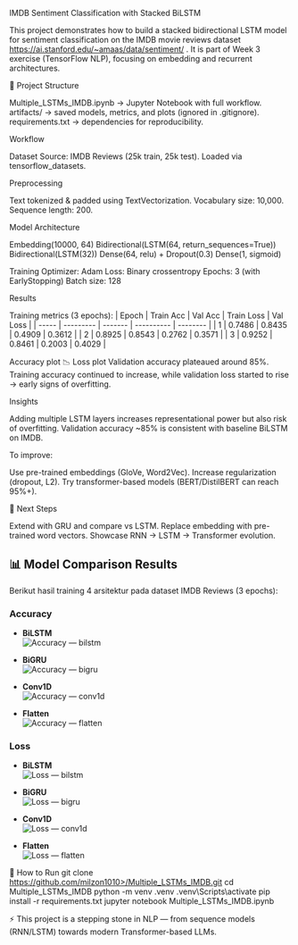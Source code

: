 IMDB Sentiment Classification with Stacked BiLSTM

This project demonstrates how to build a stacked bidirectional LSTM model for sentiment classification on the IMDB movie reviews dataset
https://ai.stanford.edu/~amaas/data/sentiment/
. It is part of Week 3 exercise (TensorFlow NLP), focusing on embedding and recurrent architectures.

📂 Project Structure

Multiple_LSTMs_IMDB.ipynb → Jupyter Notebook with full workflow.
artifacts/ → saved models, metrics, and plots (ignored in .gitignore).
requirements.txt → dependencies for reproducibility.

Workflow

Dataset
Source: IMDB Reviews (25k train, 25k test).
Loaded via tensorflow_datasets.

Preprocessing

Text tokenized & padded using TextVectorization.
Vocabulary size: 10,000.
Sequence length: 200.

Model Architecture

Embedding(10000, 64)
Bidirectional(LSTM(64, return_sequences=True))
Bidirectional(LSTM(32))
Dense(64, relu) + Dropout(0.3)
Dense(1, sigmoid)

Training
Optimizer: Adam
Loss: Binary crossentropy
Epochs: 3 (with EarlyStopping)
Batch size: 128

Results

Training metrics (3 epochs):
| Epoch | Train Acc | Val Acc | Train Loss | Val Loss |
| ----- | --------- | ------- | ---------- | -------- |
| 1     | 0.7486    | 0.8435  | 0.4909     | 0.3612   |
| 2     | 0.8925    | 0.8543  | 0.2762     | 0.3571   |
| 3     | 0.9252    | 0.8461  | 0.2003     | 0.4029   |

Accuracy plot
📉 Loss plot
Validation accuracy plateaued around 85%.
Training accuracy continued to increase, while validation loss started to rise → early signs of overfitting.

Insights

Adding multiple LSTM layers increases representational power but also risk of overfitting.
Validation accuracy ~85% is consistent with baseline BiLSTM on IMDB.

To improve:

Use pre-trained embeddings (GloVe, Word2Vec).
Increase regularization (dropout, L2).
Try transformer-based models (BERT/DistilBERT can reach 95%+).

🚀 Next Steps

Extend with GRU and compare vs LSTM.
Replace embedding with pre-trained word vectors.
Showcase RNN → LSTM → Transformer evolution.


## 📊 Model Comparison Results

Berikut hasil training 4 arsitektur pada dataset IMDB Reviews (3 epochs):

### Accuracy
- **BiLSTM**  
  ![Accuracy — bilstm](figs/bilstm_acc_20250908_223229.png)

- **BiGRU**  
  ![Accuracy — bigru](figs/bigru_acc_20250908_223655.png)

- **Conv1D**  
  ![Accuracy — conv1d](figs/conv1d_acc_20250908_223744.png)

- **Flatten**  
  ![Accuracy — flatten](figs/flatten_acc_20250908_222954.png)

### Loss
- **BiLSTM**  
  ![Loss — bilstm](figs/bilstm_loss_20250908_223229.png)

- **BiGRU**  
  ![Loss — bigru](figs/bigru_loss_20250908_223655.png)

- **Conv1D**  
  ![Loss — conv1d](figs/conv1d_loss_20250908_223744.png)

- **Flatten**  
  ![Loss — flatten](figs/flatten_loss_20250908_222954.png)


🔧 How to Run
git clone https://github.com/milzon1010>/Multiple_LSTMs_IMDB.git
cd Multiple_LSTMs_IMDB
python -m venv .venv
.venv\Scripts\activate
pip install -r requirements.txt
jupyter notebook Multiple_LSTMs_IMDB.ipynb

⚡ This project is a stepping stone in NLP — from sequence models (RNN/LSTM) towards modern Transformer-based LLMs.
